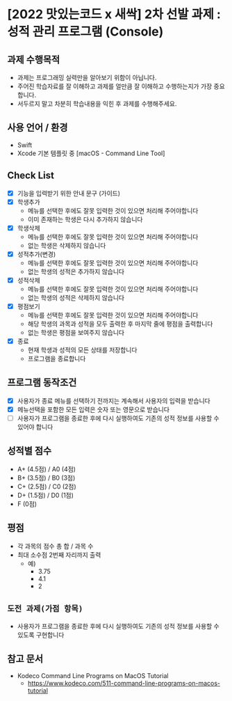 # [2022 맛있는코드 x 새싹] 2차 선발 과제 : 성적 관리 프로그램 (Console)

## 과제 수행목적

-   과제는 프로그래밍 실력만을 알아보기 위함이 아닙니다.
-   주어진 학습자료를 잘 이해하고 과제를 얼만큼 잘 이해하고 수행하는지가 가장 중요합니다.
-   서두르지 말고 차분히 학습내용을 익힌 후 과제를 수행해주세요.

## 사용 언어 / 환경

-   Swift
-   Xcode 기본 템플릿 중 [macOS - Command Line Tool]

## Check List

- [x]  기능을 입력받기 위한 안내 문구 (가이드)
- [x]  학생추가
    -   메뉴를 선택한 후에도 잘못 입력한 것이 있으면 처리해 주어야합니다
    -   이미 존재하는 학생은 다시 추가하지 않습니다
- [x]  학생삭제
    -   메뉴를 선택한 후에도 잘못 입력한 것이 있으면 처리해 주어야합니다
    -   없는 학생은 삭제하지 않습니다
- [x]  성적추가(변경)
    -   메뉴를 선택한 후에도 잘못 입력한 것이 있으면 처리해 주어야합니다
    -   없는 학생의 성적은 추가하지 않습니다
- [x]  성적삭제
    -   메뉴를 선택한 후에도 잘못 입력한 것이 있으면 처리해 주어야합니다
    -   없는 학생의 성적은 삭제하지 않습니다
- [x]  평점보기
    -   메뉴를 선택한 후에도 잘못 입력한 것이 있으면 처리해 주어야합니다
    -   해당 학생의 과목과 성적을 모두 출력한 후 마지막 줄에 평점을 출력합니다
    -   없는 학생은 평점을 보여주지 않습니다
- [x]  종료
    -   현재 학생과 성적의 모든 상태를 저장합니다
    -   프로그램을 종료합니다

## 프로그램 동작조건

- [x]  사용자가 종료 메뉴를 선택하기 전까지는 계속해서 사용자의 입력을 받습니다
- [x]  메뉴선택을 포함한 모든 입력은 숫자 또는 영문으로 받습니다
- [ ]  사용자가 프로그램을 종료한 후에 다시 실행하여도 기존의 성적 정보를 사용할 수 있어야 합니다

## 성적별 점수

-   A+ (4.5점) / A0 (4점)
-   B+ (3.5점) / B0 (3점)
-   C+ (2.5점) / C0 (2점)
-   D+ (1.5점) / D0 (1점)
-   F (0점)

## 평점

-   각 과목의 점수 총 합 / 과목 수
-   최대 소수점 2번째 자리까지 출력
    -   예)
        -   3.75
        -   4.1
        -   2


## `도전 과제(가점 항목)`

-   사용자가 프로그램을 종료한 후에 다시 실행하여도 기존의 성적 정보를 사용할 수 있도록 구현합니다

## 참고  문서

- Kodeco Command Line Programs on MacOS Tutorial
    - https://www.kodeco.com/511-command-line-programs-on-macos-tutorial
